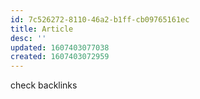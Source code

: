 ```yaml
---
id: 7c526272-8110-46a2-b1ff-cb09765161ec
title: Article
desc: ''
updated: 1607403077038
created: 1607403072959
---
```


check backlinks